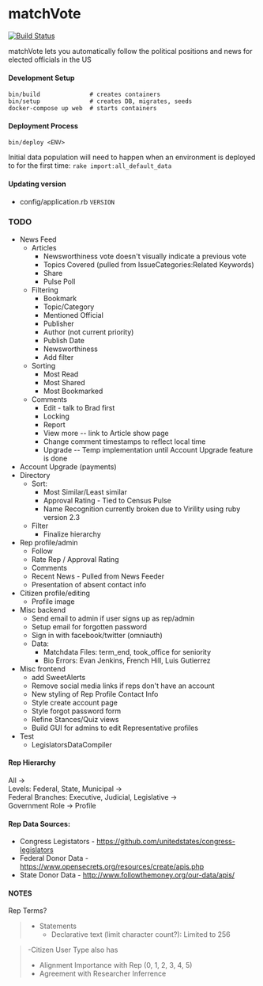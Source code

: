 # matchVote    
[![Build Status](https://travis-ci.org/matchVote/matchvote.svg?branch=master)](https://travis-ci.org/matchVote/matchvote)

matchVote lets you automatically follow the political positions and news for elected officials in the US

#### Development Setup
    bin/build              # creates containers
    bin/setup              # creates DB, migrates, seeds
    docker-compose up web  # starts containers

#### Deployment Process
    bin/deploy <ENV>
Initial data population will need to happen when an environment is deployed to for the first time: `rake import:all_default_data`

#### Updating version
* config/application.rb `VERSION`

### TODO
* News Feed
  * Articles
    * Newsworthiness vote doesn't visually indicate a previous vote
    * Topics Covered (pulled from IssueCategories:Related Keywords)
    * Share
    * Pulse Poll
  * Filtering
    * Bookmark
    * Topic/Category
    * Mentioned Official
    * Publisher
    * Author (not current priority)
    * Publish Date
    * Newsworthiness
    * Add filter
  * Sorting
    * Most Read
    * Most Shared
    * Most Bookmarked
  * Comments
    * Edit - talk to Brad first
    * Locking
    * Report
    * View more -- link to Article show page
    * Change comment timestamps to reflect local time
    * Upgrade -- Temp implementation until Account Upgrade feature is done
* Account Upgrade (payments)
* Directory
  * Sort:
    * Most Similar/Least similar
    * Approval Rating - Tied to Census Pulse
    * Name Recognition currently broken due to Virility using ruby version 2.3
  * Filter  
    * Finalize hierarchy
* Rep profile/admin
  * Follow
  * Rate Rep / Approval Rating
  * Comments
  * Recent News - Pulled from News Feeder
  * Presentation of absent contact info
* Citizen profile/editing
  * Profile image
* Misc backend
  * Send email to admin if user signs up as rep/admin
  * Setup email for forgotten password
  * Sign in with facebook/twitter (omniauth)
  * Data:
    * Matchdata Files: term_end, took_office for seniority
    * Bio Errors: Evan Jenkins, French Hill, Luis Gutierrez
* Misc frontend
  * add SweetAlerts
  * Remove social media links if reps don't have an account
  * New styling of Rep Profile Contact Info
  * Style create account page
  * Style forgot password form
  * Refine Stances/Quiz views
  * Build GUI for admins to edit Representative profiles
* Test
  * LegislatorsDataCompiler

#### Rep Hierarchy
All ->  
Levels: Federal, State, Municipal ->  
Federal Branches: Executive, Judicial, Legislative ->  
Government Role ->
Profile

#### Rep Data Sources:  
  * Congress Legistators - https://github.com/unitedstates/congress-legislators
  * Federal Donor Data - https://www.opensecrets.org/resources/create/apis.php
  * State Donor Data - http://www.followthemoney.org/our-data/apis/

#### NOTES
Rep Terms?  

> * Statements
>   * Declarative text (limit character count?): Limited to 256

>   -Citizen User Type also has
>   * Alignment Importance with Rep (0, 1, 2, 3, 4, 5)
>   * Agreement with Researcher Inferrence
